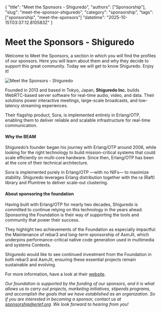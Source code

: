 {
    "title": "Meet the Sponsors - Shiguredo",
    "authors": ["Sponsorship"],
    "slug": "meet-the-sponsor-shiguredo",
    "category": "sponsorship",
    "tags": ["sponsorship", "meet-the-sponsors"]
    "datetime": "2025-10-15T03:37:12.810583Z"
    }

# Meet the Sponsors - Shiguredo

Welcome to Meet the Sponsors, a section in which you will find the profiles of our sponsors. Here you will learn about them and why they decide to support this great community. Today we will get to know Shiguredo. Enjoy it!

<img src="priv/posts/sponsorship/Shiguredo.png" class="img-fluid" alt="Meet the Sponsors - Shiguredo"/>

Founded in 2013 and based in Tokyo, Japan, **Shiguredo Inc.** builds WebRTC-based server software for real-time audio, video, and data. Their solutions power interactive meetings, large-scale broadcasts, and low-latency streaming experiences.

Their flagship product, Sora, is implemented entirely in Erlang/OTP, enabling them to deliver reliable and scalable infrastructure for real-time communication.

#### Why the BEAM

Shiguredo’s founder began his journey with Erlang/OTP around 2006, while looking for the right technology to build mission-critical systems that could scale efficiently on multi-core hardware. Since then, Erlang/OTP has been at the core of their technical architecture.

Sora is implemented purely in Erlang/OTP —with no NIFs— to maximize stability. Shiguredo leverages Erlang distribution together with the ra (Raft) library and Plumtree to deliver scale-out clustering.

#### About sponsoring the foundation

Having built with Erlang/OTP for nearly two decades, Shiguredo is committed to continue relying on this technology in the years ahead. Sponsoring the Foundation is their way of supporting the tools and community that power their success.

They highlight two achievements of the Foundation as especially impactful: the Maintenance of rebar3 and long-term sponsorship of AsmJit, which underpins performance-critical native code generation used in multimedia and systems Contexts. 

Shiguredo would like to see continued investment from the Foundation in both rebar3 and AsmJit, ensuring these essential projects remain sustainable and evolving.

For more information, have a look at their [website](https://shiguredo.jp/).

*Our foundation is supported by the funding of our sponsors, and it is what allows us to carry out projects, marketing initiatives, stipends programs, and accomplish the goals that we have established as an organization. So if you are interested in becoming a sponsor, contact us at sponsorship@erlef.org. We look forward to hearing from you!*
